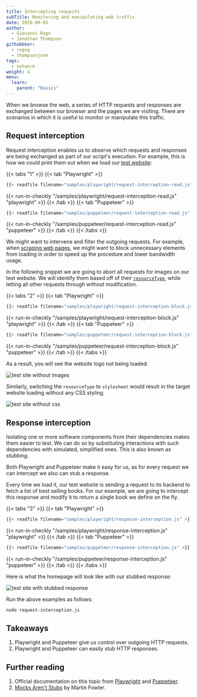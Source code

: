 ```yaml
---
title: Intercepting requests
subTitle: Monitoring and manipulating web traffic
date: 2020-09-03
author:
  - Giovanni Rago
  - Jonathan Thompson
githubUser:
  - ragog
  - thompsonjonm
tags:
  - network
weight: 4
menu:
  learn:
    parent: "Basics"
---
```


When we browse the web, a series of HTTP requests and responses are exchanged between our browser and the pages we are visiting. There are scenarios in which it is useful to monitor or manipulate this traffic.

<!-- more -->

## Request interception

Request interception enables us to observe which requests and responses are being exchanged as part of our script's execution. For example, this is how we could print them out when we load our [test website](https://danube-web.shop/):

{{< tabs "1" >}}
{{< tab "Playwright" >}}
```js
{{< readfile filename="samples/playwright/request-interception-read.js" >}}
```
{{< run-in-checkly "/samples/playwright/request-interception-read.js" "playwright"  >}}
{{< /tab >}}
{{< tab "Puppeteer" >}}
```js
{{< readfile filename="samples/puppeteer/request-interception-read.js" >}}
```
{{< run-in-checkly "/samples/puppeteer/request-interception-read.js" "puppeteer"  >}}
{{< /tab >}}
{{< /tabs >}}

We might want to intervene and filter the outgoing requests. For example, when [scraping web pages](/learn/headless/basics-scraping/), we might want to block unnecessary elements from loading in order to speed up the procedure and lower bandwidth usage.

In the following snippet we are going to abort all requests for images on our test website. We will identify them based off of their [`resourceType`](https://pptr.dev/#?product=Puppeteer&version=v10.2.0&show=api-httprequestresourcetype), while letting all other requests through without modification.

{{< tabs "2" >}}
{{< tab "Playwright" >}}
```js {hl_lines=["11-13", "16-20"]}
{{< readfile filename="samples/playwright/request-interception-block.js" >}}
```
{{< run-in-checkly "/samples/playwright/request-interception-block.js" "playwright"  >}}
{{< /tab >}}
{{< tab "Puppeteer" >}}
```js {hl_lines=[13,14, "17-21"]}
{{< readfile filename="samples/puppeteer/request-interception-block.js" >}}
```
{{< run-in-checkly "/samples/puppeteer/request-interception-block.js" "puppeteer"  >}}
{{< /tab >}}
{{< /tabs >}}

 As a result, you will see the website logo not being loaded.

 ![test site without images](/samples/images/request-interception-image.png)

 Similarly, switching the `resourceType` to `stylesheet` would result in the target website loading without any CSS styling.

 ![test site without css](/samples/images/request-interception-css.png)

## Response interception

Isolating one or more software components from their dependencies makes them easier to test. We can do so by substituting interactions with such dependencies with simulated, simplified ones. This is also known as _stubbing_.

Both Playwright and Puppeteer make it easy for us, as for every request we can intercept we also can stub a response.

Every time we load it, our test website is sending a request to its backend to fetch a list of best selling books. For our example, we are going to intercept this response and modify it to return a single book we define on the fly.

{{< tabs "3" >}}
{{< tab "Playwright" >}}
```js {hl_lines=[18,23]}
{{< readfile filename="samples/playwright/response-interception.js" >}}
```
{{< run-in-checkly "/samples/playwright/response-interception.js" "playwright"  >}}
{{< /tab >}}
{{< tab "Puppeteer" >}}
```js {hl_lines=[18,26]}
{{< readfile filename="samples/puppeteer/response-interception.js" >}}
```
{{< run-in-checkly "/samples/puppeteer/response-interception.js" "puppeteer"  >}}
{{< /tab >}}
{{< /tabs >}}

Here is what the homepage will look like with our stubbed response:

![test site with stubbed response](/samples/images/response-interception.png)

Run the above examples as follows:
```sh
node request-interception.js
```

## Takeaways

1. Playwright and Puppeteer give us control over outgoing HTTP requests.
2. Playwright and Puppeteer can easily stub HTTP responses.

## Further reading

1. Official documentation on this topic from [Playwright](https://playwright.dev/docs/network) and [Puppeteer](https://pptr.dev/#?product=Puppeteer&version=v5.2.1&show=api-class-httprequest).
2. [Mocks Aren't Stubs](https://martinfowler.com/articles/mocksArentStubs.html) by Martin Fowler.
